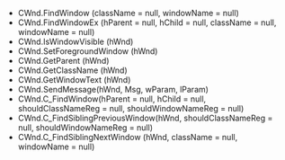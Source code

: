 * CWnd.FindWindow (className = null, windowName = null)
* CWnd.FindWindowEx (hParent = null, hChild = null, className = null, windowName = null)
* CWnd.IsWindowVisible (hWnd)
* CWnd.SetForegroundWindow (hWnd)
* CWnd.GetParent (hWnd)
* CWnd.GetClassName (hWnd)
* CWnd.GetWindowText (hWnd)
* CWnd.SendMessage(hWnd, Msg, wParam, lParam)
* CWnd.C_FindWindow(hParent = null, hChild = null, shouldClassNameReg = null, shouldWindowNameReg = null)
* CWnd.C_FindSiblingPreviousWindow(hWnd, shouldClassNameReg = null, shouldWindowNameReg = null)
* CWnd.C_FindSiblingNextWindow (hWnd, className = null, windowName = null)
